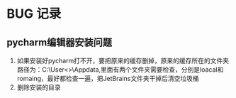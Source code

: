 # BUG 记录

## pycharm编辑器安装问题
1. 如果安装好pycharm打不开，要把原来的缓存删掉，原来的缓存所在的文件夹路径为：C:\User\<>\Appdata\,里面有两个文件夹需要检查，分别是loacal和romaing，最好都检查一遍，把JetBrains文件夹干掉后清空垃圾桶
2. 删除安装的目录